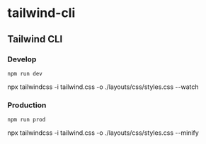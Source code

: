 # tailwind-cli


## Tailwind CLI

### Develop

`npm run dev`

npx tailwindcss -i tailwind.css -o ./layouts/css/styles.css --watch

### Production

`npm run prod`

npx tailwindcss -i tailwind.css -o ./layouts/css/styles.css --minify
